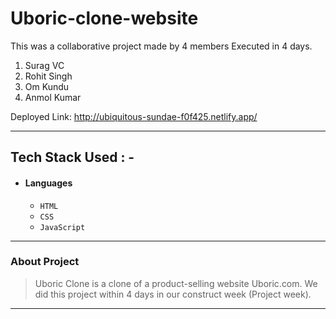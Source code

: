 # Uboric-clone-website

This was a collaborative project made by 4 members Executed in 4 days.
1) Surag VC
2) Rohit Singh 
3) Om Kundu
4) Anmol Kumar

  Deployed Link: http://ubiquitous-sundae-f0f425.netlify.app/

---

## Tech Stack Used : -

- #### Languages
  - `HTML`
  - `CSS`
  - `JavaScript `

---

### About Project

> Uboric Clone is a clone of a product-selling website Uboric.com. We did this project within 4 days in our construct week (Project week).
---

 


